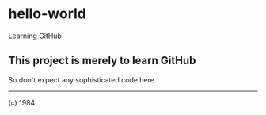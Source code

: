 # hello-world
Learning GitHub

## This project is merely to learn GitHub
So don't expect any sophisticated code here.

-----------------------------
(c) 1984
